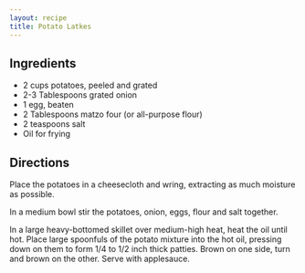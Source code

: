 ```yaml
---
layout: recipe
title: Potato Latkes
---
```


## Ingredients

* 2 cups potatoes, peeled and grated
* 2-3 Tablespoons grated onion
* 1 egg, beaten
* 2 Tablespoons matzo four (or all-purpose flour)
* 2 teaspoons salt
* Oil for frying

## Directions

Place the potatoes in a cheesecloth and wring, extracting as much
moisture as possible.



In a medium bowl stir the potatoes, onion, eggs, flour and salt
together.

In a large heavy-bottomed skillet over medium-high heat, heat the oil
until hot. Place large spoonfuls of the potato mixture into the hot oil,
pressing down on them to form 1/4 to 1/2 inch thick patties. Brown on
one side, turn and brown on the other. Serve with applesauce.
